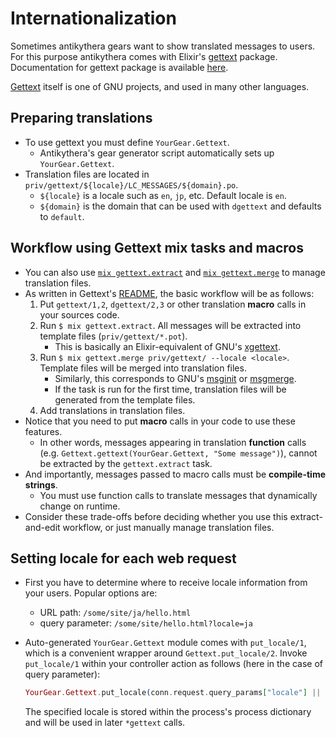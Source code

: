 # Internationalization

Sometimes antikythera gears want to show translated messages to users.
For this purpose antikythera comes with Elixir's [gettext](https://github.com/elixir-lang/gettext) package.
Documentation for gettext package is available [here](https://hexdocs.pm/gettext/Gettext.html).

[Gettext](https://www.gnu.org/software/gettext/) itself is one of GNU projects, and used in many other languages.

## Preparing translations

- To use gettext you must define `YourGear.Gettext`.
    - Antikythera's gear generator script automatically sets up `YourGear.Gettext`.
- Translation files are located in `priv/gettext/${locale}/LC_MESSAGES/${domain}.po`.
    - `${locale}` is a locale such as `en`, `jp`, etc. Default locale is `en`.
    - `${domain}` is the domain that can be used with `dgettext` and defaults to `default`.

## Workflow using Gettext mix tasks and macros

- You can also use [`mix gettext.extract`](https://hexdocs.pm/gettext/Mix.Tasks.Gettext.Extract.html#content)
  and [`mix gettext.merge`](https://hexdocs.pm/gettext/Mix.Tasks.Gettext.Merge.html#content) to manage translation files.
- As written in Gettext's [README](https://github.com/elixir-lang/gettext#workflow), the basic workflow will be as follows:
    1. Put `gettext/1,2`, `dgettext/2,3` or other translation **macro** calls in your sources code.
    2. Run `$ mix gettext.extract`. All messages will be extracted into template files (`priv/gettext/*.pot`).
        - This is basically an Elixir-equivalent of GNU's [xgettext](https://www.gnu.org/software/gettext/manual/gettext.html#xgettext-Invocation).
    3. Run `$ mix gettext.merge priv/gettext/ --locale <locale>`. Template files will be merged into translation files.
        - Similarly, this corresponds to GNU's [msginit](https://www.gnu.org/software/gettext/manual/gettext.html#msginit-Invocation)
          or [msgmerge](https://www.gnu.org/software/gettext/manual/gettext.html#msgmerge-Invocation).
        - If the task is run for the first time, translation files will be generated from the template files.
    4. Add translations in translation files.
- Notice that you need to put **macro** calls in your code to use these features.
    - In other words, messages appearing in translation **function** calls (e.g. `Gettext.gettext(YourGear.Gettext, "Some message")`),
      cannot be extracted by the `gettext.extract` task.
- And importantly, messages passed to macro calls must be **compile-time strings**.
    - You must use function calls to translate messages that dynamically change on runtime.
- Consider these trade-offs before deciding whether you use this extract-and-edit workflow, or just manually manage translation files.

## Setting locale for each web request

- First you have to determine where to receive locale information from your users.
  Popular options are:
    - URL path: `/some/site/ja/hello.html`
    - query parameter: `/some/site/hello.html?locale=ja`
- Auto-generated `YourGear.Gettext` module comes with `put_locale/1`,
  which is a convenient wrapper around `Gettext.put_locale/2`.
  Invoke `put_locale/1` within your controller action as follows (here in the case of query parameter):
  ```ex
  YourGear.Gettext.put_locale(conn.request.query_params["locale"] || "ja")
  ```

  The specified locale is stored within the process's process dictionary and will be used in later `*gettext` calls.
